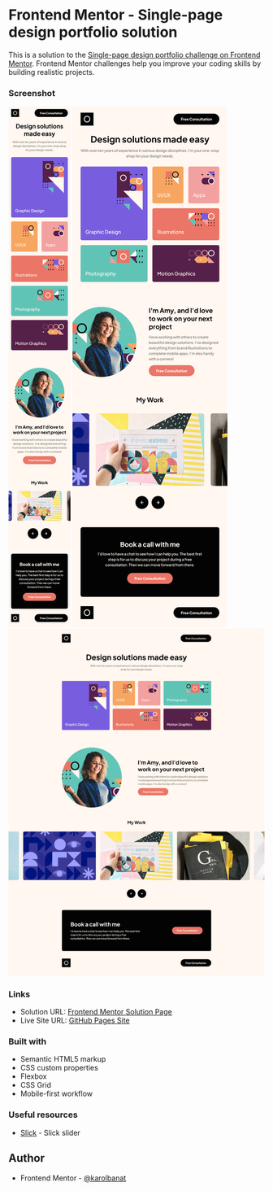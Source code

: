 # Frontend Mentor - Single-page design portfolio solution

This is a solution to the [Single-page design portfolio challenge on Frontend Mentor](https://www.frontendmentor.io/challenges/singlepage-design-portfolio-2MMhyhfKVo). Frontend Mentor challenges help you improve your coding skills by building realistic projects.

### Screenshot

![](./screenshots/screenshot-mobile.png)
![](./screenshots/screenshot-tablet.png)
![](./screenshots/screenshot-desktop.png)

### Links

- Solution URL: [Frontend Mentor Solution Page](https://your-solution-url.com)
- Live Site URL: [GitHub Pages Site](https://your-live-site-url.com)

### Built with

- Semantic HTML5 markup
- CSS custom properties
- Flexbox
- CSS Grid
- Mobile-first workflow

### Useful resources

- [Slick](https://kenwheeler.github.io/slick/) - Slick slider

## Author

- Frontend Mentor - [@karolbanat](https://www.frontendmentor.io/profile/karolbanat)
